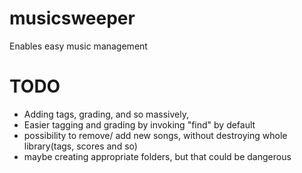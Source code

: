 musicsweeper
============

Enables easy music management

TODO
=========

- Adding tags, grading, and so massively,
- Easier tagging and grading by invoking "find" by default
- possibility to remove/ add new songs, without destroying whole library(tags, scores and so)
- maybe creating appropriate folders, but that could be dangerous


